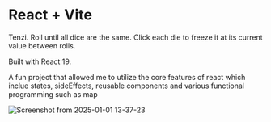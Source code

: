 # React + Vite

Tenzi. Roll until all dice are the same. Click each die to freeze it at its current value between rolls. 

Built with React 19. 

A fun project that allowed me to utilize the core features of react which inclue states, sideEffects, reusable components and various functional programming such as map


![Screenshot from 2025-01-01 13-37-23](https://github.com/user-attachments/assets/013fcb58-1c27-4e94-bf1e-19a40165e824)

